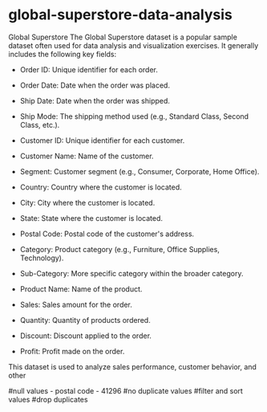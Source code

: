 # global-superstore-data-analysis
Global Superstore
The Global Superstore dataset is a popular sample dataset often used for data analysis and visualization exercises. It generally includes the following key fields:

* Order ID: Unique identifier for each order.

* Order Date: Date when the order was placed.

* Ship Date: Date when the order was shipped.

* Ship Mode: The shipping method used (e.g., Standard Class, Second Class, etc.).

* Customer ID: Unique identifier for each customer.

* Customer Name: Name of the customer.

* Segment: Customer segment (e.g., Consumer, Corporate, Home Office).

* Country: Country where the customer is located.

* City: City where the customer is located.

* State: State where the customer is located.

* Postal Code: Postal code of the customer's address.

* Category: Product category (e.g., Furniture, Office Supplies, Technology).

* Sub-Category: More specific category within the broader category.

* Product Name: Name of the product.

* Sales: Sales amount for the order.

* Quantity: Quantity of products ordered.

* Discount: Discount applied to the order.

* Profit: Profit made on the order.

This dataset is used to analyze sales performance, customer behavior, and other

#null values - postal code - 41296
#no duplicate values
#filter and sort values
#drop duplicates
